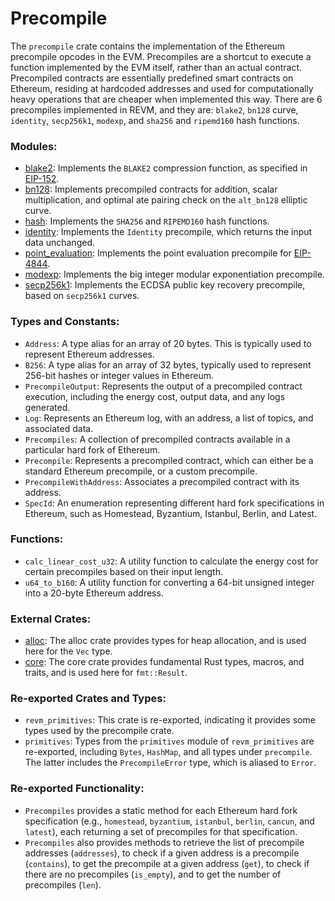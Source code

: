 # Precompile

The `precompile` crate contains the implementation of the Ethereum precompile opcodes in the EVM.
Precompiles are a shortcut to execute a function implemented by the EVM itself, rather than an actual contract.
Precompiled contracts are essentially predefined smart contracts on Ethereum, residing at hardcoded addresses and used for computationally heavy operations that are cheaper when implemented this way.
There are 6 precompiles implemented in REVM, and they are: `blake2`, `bn128` curve, `identity`, `secp256k1`, `modexp`, and `sha256` and `ripemd160` hash functions.

### Modules:

- [blake2](./precompile/blake2.md): Implements the `BLAKE2` compression function, as specified in [EIP-152](https://eips.ethereum.org/EIPS/eip-152).
- [bn128](./precompile/bn128.md): Implements precompiled contracts for addition, scalar multiplication, and optimal ate pairing check on the `alt_bn128` elliptic curve.
- [hash](./precompile/hash.md): Implements the `SHA256` and `RIPEMD160` hash functions.
- [identity](./precompile/identity.md): Implements the `Identity` precompile, which returns the input data unchanged.
- [point_evaluation](./precompile/point_evaluation.md): Implements the point evaluation precompile for [EIP-4844](https://eips.ethereum.org/EIPS/eip-4844).
- [modexp](./precompile/modexp.md): Implements the big integer modular exponentiation precompile.
- [secp256k1](./precompile/secp256k1.md): Implements the ECDSA public key recovery precompile, based on `secp256k1` curves.

### Types and Constants:

- `Address`: A type alias for an array of 20 bytes. This is typically used to represent Ethereum addresses.
- `B256`: A type alias for an array of 32 bytes, typically used to represent 256-bit hashes or integer values in Ethereum.
- `PrecompileOutput`: Represents the output of a precompiled contract execution, including the energy cost, output data, and any logs generated.
- `Log`: Represents an Ethereum log, with an address, a list of topics, and associated data.
- `Precompiles`: A collection of precompiled contracts available in a particular hard fork of Ethereum.
- `Precompile`: Represents a precompiled contract, which can either be a standard Ethereum precompile, or a custom precompile.
- `PrecompileWithAddress`: Associates a precompiled contract with its address.
- `SpecId`: An enumeration representing different hard fork specifications in Ethereum, such as Homestead, Byzantium, Istanbul, Berlin, and Latest.

### Functions:

- `calc_linear_cost_u32`: A utility function to calculate the energy cost for certain precompiles based on their input length.
- `u64_to_b160`: A utility function for converting a 64-bit unsigned integer into a 20-byte Ethereum address.

### External Crates:

- [alloc](https://doc.rust-lang.org/alloc/): The alloc crate provides types for heap allocation, and is used here for the `Vec` type.
- [core](https://doc.rust-lang.org/core/): The core crate provides fundamental Rust types, macros, and traits, and is used here for `fmt::Result`.

### Re-exported Crates and Types:

- `revm_primitives`: This crate is re-exported, indicating it provides some types used by the precompile crate.
- `primitives`: Types from the `primitives` module of `revm_primitives` are re-exported, including `Bytes`, `HashMap`, and all types under `precompile`. The latter includes the `PrecompileError` type, which is aliased to `Error`.

### Re-exported Functionality:

- `Precompiles` provides a static method for each Ethereum hard fork specification (e.g., `homestead`, `byzantium`, `istanbul`, `berlin`, `cancun`, and `latest`), each returning a set of precompiles for that specification.
- `Precompiles` also provides methods to retrieve the list of precompile addresses (`addresses`), to check if a given address is a precompile (`contains`), to get the precompile at a given address (`get`), to check if there are no precompiles (`is_empty`), and to get the number of precompiles (`len`).

